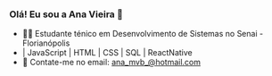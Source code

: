 ### Olá! Eu sou a Ana Vieira 👋

- 👩‍🎓 Estudante ténico em Desenvolvimento de Sistemas no Senai - Florianópolis
- | JavaScript | HTML | CSS | SQL | ReactNative
- 📩 Contate-me no email: ana_mvb_@hotmail.com

